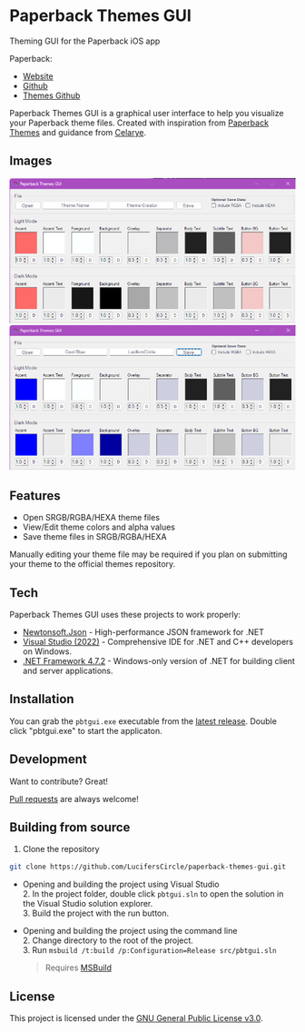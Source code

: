 # Paperback Themes GUI
Theming GUI for the Paperback iOS app

Paperback:
 - [Website](https://paperback.moe/)
 - [Github](https://github.com/Paperback-iOS/app)
 - [Themes Github](https://github.com/Celarye/paperback-themes)

Paperback Themes GUI is a graphical user interface to help you visualize your Paperback theme files.
Created with inspiration from [Paperback Themes](https://github.com/Celarye/paperback-themes) and guidance from [Celarye](https://github.com/Celarye).

## Images
![Default Theme](.github/assets/defaulttheme.png)
![Custom Theme](.github/assets/customtheme.png)

## Features
 - Open SRGB/RGBA/HEXA theme files
 - View/Edit theme colors and alpha values
 - Save theme files in SRGB/RGBA/HEXA

Manually editing your theme file may be required if you plan on submitting your theme to the official themes repository.

## Tech
Paperback Themes GUI uses these projects to work properly:

- [Newtonsoft.Json] - High-performance JSON framework for .NET
- [Visual Studio (2022)] - Comprehensive IDE for .NET and C++ developers on Windows.
- [.NET Framework 4.7.2] - Windows-only version of .NET for building client and server applications.

## Installation

You can grab the `pbtgui.exe` executable from the [latest release](https://github.com/LucifersCircle/paperback-themes-gui/releases/latest).
Double click "pbtgui.exe" to start the applicaton.

## Development

Want to contribute? Great!

[Pull requests](https://github.com/LucifersCircle/paperback-themes-gui/pulls) are always welcome!

## Building from source

1. Clone the repository

```bash
git clone https://github.com/LucifersCircle/paperback-themes-gui.git
```

- Opening and building the project using Visual Studio  
  2. In the project folder, double click `pbtgui.sln` to open the solution in the Visual Studio solution explorer.  
  3. Build the project with the run button.

- Opening and building the project using the command line  
  2. Change directory to the root of the project.  
  3. Run `msbuild /t:build /p:Configuration=Release src/pbtgui.sln`
  > Requires [MSBuild](https://learn.microsoft.com/en-us/visualstudio/msbuild/walkthrough-using-msbuild?view=vs-2022#install-msbuild)


## License

This project is licensed under the [GNU General Public License v3.0](https://www.gnu.org/licenses/gpl-3.0.txt).

[Newtonsoft.Json]: <https://github.com/JamesNK/Newtonsoft.Json>
[Visual Studio (2022)]: <https://visualstudio.microsoft.com/downloads/>
[.NET Framework 4.7.2]: <https://dotnet.microsoft.com/en-us/download/dotnet-framework/net472>